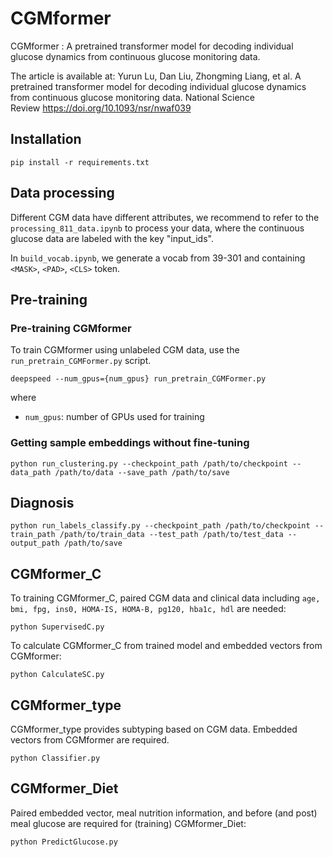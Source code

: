 # CGMformer

CGMformer : A pretrained transformer model for decoding individual glucose dynamics from continuous glucose monitoring data.

The article is available at:
Yurun Lu, Dan Liu, Zhongming Liang, et al. A pretrained transformer model for decoding individual glucose dynamics from continuous glucose monitoring data. National Science Review https://doi.org/10.1093/nsr/nwaf039

## Installation

```
pip install -r requirements.txt
```



## Data processing

Different CGM data have different attributes, we recommend to refer to the `processing_811_data.ipynb` to process your data, where the continuous glucose data are labeled with the key "input_ids".

In `build_vocab.ipynb`, we generate a vocab from 39-301 and containing `<MASK>`, `<PAD>`, `<CLS>` token.

## Pre-training
### Pre-training CGMformer

To train CGMformer using unlabeled CGM data, use the `run_pretrain_CGMFormer.py` script.

```
deepspeed --num_gpus={num_gpus} run_pretrain_CGMFormer.py
```

where
- `num_gpus`: number of GPUs used for training

### Getting sample embeddings without fine-tuning

```
python run_clustering.py --checkpoint_path /path/to/checkpoint --data_path /path/to/data --save_path /path/to/save
```

## Diagnosis 

```
python run_labels_classify.py --checkpoint_path /path/to/checkpoint --train_path /path/to/train_data --test_path /path/to/test_data --output_path /path/to/save
```

## CGMformer_C
To training CGMformer_C, paired CGM data and clinical data including `age, bmi, fpg, ins0, HOMA-IS, HOMA-B, pg120, hba1c, hdl` are needed:
```
python SupervisedC.py
```
To calculate CGMformer_C from trained model and embedded vectors from CGMformer:
```
python CalculateSC.py
```
## CGMformer_type
CGMformer_type provides subtyping based on CGM data. Embedded vectors from CGMformer are required.
```
python Classifier.py
```

## CGMformer_Diet
Paired embedded vector, meal nutrition information, and before (and post) meal glucose are required for (training) CGMformer_Diet:
```
python PredictGlucose.py
```
